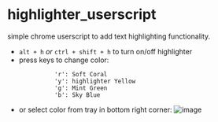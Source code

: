 # highlighter_userscript
simple chrome userscript to add text highlighting functionality.

- `alt + h` *or* `ctrl + shift + h`  to turn on/off highlighter
- press keys to change color:
  ```
            'r': Soft Coral
            'y': highlighter Yellow
            'g': Mint Green
            'b': Sky Blue
  ```
- or select color from tray in bottom right corner:
  ![image](https://github.com/user-attachments/assets/5e4c1e56-a473-43ec-9e6d-4297ac83b3d4)
